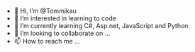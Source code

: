 - 👋 Hi, I’m @Tommikau
- 👀 I’m interested in learning to code
- 🌱 I’m currently learning C#, Asp.net, JavaScript and Python
- 💞️ I’m looking to collaborate on ...
- 📫 How to reach me ...

<!---
Tommikau/Tommikau is a ✨ special ✨ repository because its `README.md` (this file) appears on your GitHub profile.
You can click the Preview link to take a look at your changes.
--->
